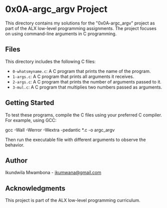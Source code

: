 # 0x0A-argc_argv Project

This directory contains my solutions for the "0x0A-argc_argv" project as part of the ALX low-level programming assignments. The project focuses on using command-line arguments in C programming.

## Files

This directory includes the following C files:

- `0-whatsmyname.c`: A C program that prints the name of the program.
- `1-args.c`: A C program that prints all arguments it receives.
- `2-args.c`: A C program that prints the number of arguments passed to it.
- `3-mul.c`: A C program that multiplies two numbers passed as arguments.

## Getting Started

To test these programs, compile the C files using your preferred C compiler. For example, using GCC:

gcc -Wall -Werror -Wextra -pedantic *.c -o argc_argv

Then run the executable file with different arguments to observe the behavior.

## Author

Ikundwila Mwambona - ikumwana@gmail.com

## Acknowledgments

This project is part of the ALX low-level programming curriculum.

